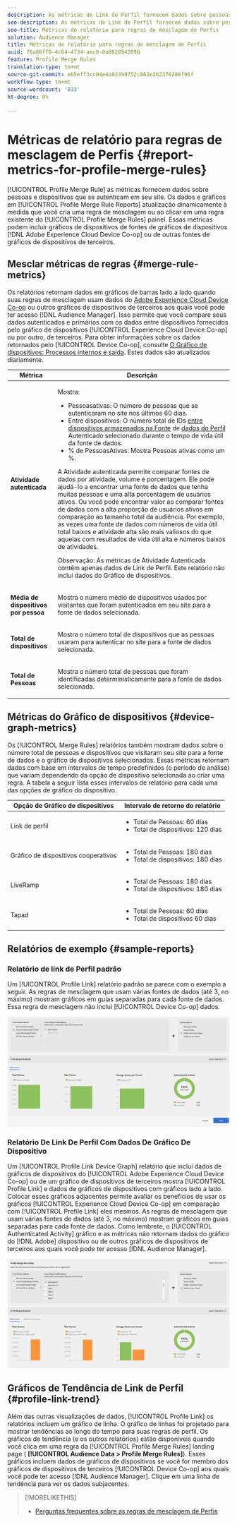 ```yaml
---
description: As métricas de Link de Perfil fornecem dados sobre pessoas e dispositivos que se autenticam em seu site. Os dados e gráficos no Link do Perfil são atualizados dinamicamente à medida que você cria regras de mesclagem ou quando cla em uma regra existente no painel Regras de mesclagem de Perfis. Essas métricas podem incluir gráficos de dispositivos do Adobe Experience Cloud Device Co-op ou de outras fontes de gráficos de dispositivos de terceiros.
seo-description: As métricas de Link de Perfil fornecem dados sobre pessoas e dispositivos que se autenticam em seu site. Os dados e gráficos no Link do Perfil são atualizados dinamicamente à medida que você cria regras de mesclagem ou quando cla em uma regra existente no painel Regras de mesclagem de Perfis. Essas métricas podem incluir gráficos de dispositivos do Adobe Experience Cloud Device Co-op ou de outras fontes de gráficos de dispositivos de terceiros.
seo-title: Métricas de relatório para regras de mesclagem de Perfis
solution: Audience Manager
title: Métricas de relatório para regras de mesclagem de Perfis
uuid: 76a86ff0-4c64-4734-aec0-0a8828942096
feature: Profile Merge Rules
translation-type: tm+mt
source-git-commit: e05eff3cc04e4a82399752c862e2b2370286f96f
workflow-type: tm+mt
source-wordcount: '833'
ht-degree: 0%

---
```



# Métricas de relatório para regras de mesclagem de Perfis {#report-metrics-for-profile-merge-rules}

[!UICONTROL Profile Merge Rule] as métricas fornecem dados sobre pessoas e dispositivos que se autenticam em seu site. Os dados e gráficos em [!UICONTROL Profile Merge Rule Reports] atualização dinamicamente à medida que você cria uma regra de mesclagem ou ao clicar em uma regra existente do [!UICONTROL Profile Merge Rules] painel. Essas métricas podem incluir gráficos de dispositivos de fontes de gráficos de dispositivos [!DNL Adobe Experience Cloud Device Co-op] ou de outras fontes de gráficos de dispositivos de terceiros.

## Mesclar métricas de regras {#merge-rule-metrics}

Os relatórios retornam dados em gráficos de barras lado a lado quando suas regras de mesclagem usam dados do [Adobe Experience Cloud Device Co-op](https://docs.adobe.com/content/help/en/device-co-op/using/about/overview.html) ou outros gráficos de dispositivos de terceiros aos quais você pode ter acesso [!DNL Audience Manager]. Isso permite que você compare seus dados autenticados e primários com os dados entre dispositivos fornecidos pelo gráfico de dispositivos [!UICONTROL Experience Cloud Device Co-op] ou por outro, de terceiros. Para obter informações sobre os dados retornados pelo [!UICONTROL Device Co-op], consulte [O Gráfico de dispositivos: Processos internos e saída](https://docs.adobe.com/content/help/en/device-co-op/using/device-graph/device-graph-overview.html). Estes dados são atualizados diariamente.

<table id="table_A7FB2F9804F84AC8A6DD05C0E6EE7555"> 
 <thead> 
  <tr> 
   <th colname="col1" class="entry"> Métrica </th> 
   <th colname="col2" class="entry"> Descrição </th> 
  </tr> 
 </thead>
 <tbody> 
  <tr> 
   <td colname="col1"> <p> <b><span class="wintitle"> Atividade autenticada</span></b> </p> </td> 
   <td colname="col2"> <p>Mostra: </p> 
    <ul id="ul_7F7373919A4A49028EF4BF7B28D9F8E9"> 
     <li id="li_FE2F93C496D64ED8928B3E522C9585EA"> <span class="wintitle"> Pessoas</span>ativas: O número de pessoas que se autenticaram no site nos últimos 60 dias. </li> 
     <li id="li_60CFD26EE68B442683C0ED5FED1A79C8"> <span class="wintitle"> Entre dispositivos</span>: O número total de IDs <a href="merge-rules-start.md#create-data-source"> entre dispositivos armazenados na Fonte</a> de <a href="https://docs.adobe.com/content/help/en/audience-manager/user-guide/features/data-sources/manage-datasources.html"> dados do Perfil</a> <a href="merge-rule-definitions.md"></a> Autenticado selecionado durante o tempo de vida útil da fonte de dados. </li> 
     <li id="li_F2F07B6A326C4A18B79A0CF2C47D9677"> <span class="wintitle"> % de Pessoas</span>Ativas: Mostra Pessoas <span class="wintitle"></span> ativas como um %. </li> 
    </ul> <p> <span class="wintitle"> A Atividade</span> autenticada permite comparar fontes de dados por atividade, volume e porcentagem. Ele pode ajudá-lo a encontrar uma fonte de dados que tenha muitas pessoas e uma alta porcentagem de usuários ativos. Ou você pode encontrar valor ao comparar fontes de dados com a alta proporção de usuários ativos em comparação ao tamanho total da audiência. Por exemplo, às vezes uma fonte de dados com números de vida útil total baixos e atividade alta são mais valiosos do que aquelas com resultados de vida útil alta e números baixos de atividades. </p> <p> <p>Observação: As métricas de Atividade <span class="wintitle"> Autenticada contêm apenas dados de Link</span> de <span class="wintitle"></span> Perfil. Este relatório não inclui <span class="wintitle"> dados do Gráfico</span> de dispositivos. </p> </p> </td> 
  </tr> 
  <tr> 
   <td colname="col1"> <p> <b><span class="wintitle"> Média de dispositivos por pessoa</span></b> </p> </td> 
   <td colname="col2"> <p> Mostra o número médio de dispositivos usados por visitantes que foram autenticados em seu site para a fonte de dados selecionada. </p> </td> 
  </tr> 
  <tr> 
   <td colname="col1"> <p> <b><span class="wintitle"> Total de dispositivos</span></b> </p> </td> 
   <td colname="col2"> <p>Mostra o número total de dispositivos que as pessoas usaram para autenticar no site para a fonte de dados selecionada. </p> </td> 
  </tr> 
  <tr> 
   <td colname="col1"> <p> <b><span class="wintitle"> Total de Pessoas</span></b> </p> </td> 
   <td colname="col2"> <p>Mostra o número total de pessoas que foram identificadas deterministicamente para a fonte de dados selecionada. </p> </td> 
  </tr> 
 </tbody> 
</table>

## Métricas do Gráfico de dispositivos {#device-graph-metrics}

Os [!UICONTROL Merge Rules] relatórios também mostram dados sobre o número total de pessoas e dispositivos que visitaram seu site para a fonte de dados e o gráfico de dispositivos selecionados. Essas métricas retornam dados com base em intervalos de tempo predefinidos (o período de análise) que variam dependendo da opção de dispositivo selecionada ao criar uma regra. A tabela a seguir lista esses intervalos de relatório para cada uma das opções de gráfico do dispositivo.

<table id="table_038983EBC71F4A55BBCA99212AC5DEE6"> 
 <thead> 
  <tr> 
   <th colname="col1" class="entry"> Opção de Gráfico de dispositivos </th> 
   <th colname="col2" class="entry"> Intervalo de retorno do relatório </th> 
  </tr>
 </thead>
 <tbody> 
  <tr> 
   <td colname="col1"> <p><span class="wintitle"> Link de perfil</span> </p> </td> 
   <td colname="col2"> <p> 
     <ul id="ul_B2FF2341573840549FFB96579F537082"> 
      <li id="li_B37323C2F2434F41B407500AC5C15447">Total de Pessoas: 60 dias </li> 
      <li id="li_08D911224A60418BBB3CFB4E70CE73D4">Total de dispositivos: 120 dias </li> 
     </ul> </p> </td> 
  </tr> 
  <tr> 
   <td colname="col1"> <p><span class="wintitle"> Gráfico de dispositivos cooperativos</span> </p> </td> 
   <td colname="col2"> <p> 
     <ul id="ul_64AD1DD89DF64703B70B973A463BA020"> 
      <li id="li_D7D3A3871F434CBFA71BE8929EB41648">Total de Pessoas: 180 dias </li> 
      <li id="li_125D387986B2463EB310203CE5857EDA">Total de dispositivos: 180 dias </li> 
     </ul> </p> </td> 
  </tr> 
  <tr> 
   <td colname="col1"> <p><span class="wintitle"> LiveRamp</span> </p> </td> 
   <td colname="col2"> <p> 
     <ul id="ul_2772F3AD7E1440789B635794ECDE8DFB"> 
      <li id="li_1432363829D64615B1D349A3722D6268">Total de Pessoas: 180 dias </li> 
      <li id="li_D5C0E3CE92524B54BBD36C73A326292B">Total de dispositivos: 180 dias </li> 
     </ul> </p> </td> 
  </tr> 
  <tr> 
   <td colname="col1"> <p><span class="wintitle"> Tapad</span> </p> </td> 
   <td colname="col2"> <p> 
     <ul id="ul_274529DB58E6442E95C6AD89BECB1362"> 
      <li id="li_67102211A72A4E47AACFE5E369793C17">Total de Pessoas: 60 dias </li> 
      <li id="li_3E8F3DA6A7B5487895A626674DA363A5">Total de dispositivos 60 dias </li> 
     </ul> </p> </td> 
  </tr> 
 </tbody> 
</table>

## Relatórios de exemplo {#sample-reports}

### Relatório de link de Perfil padrão

Um [!UICONTROL Profile Link] relatório padrão se parece com o exemplo a seguir. As regras de mesclagem que usam várias fontes de dados (até 3, no máximo) mostram gráficos em guias separadas para cada fonte de dados. Essa regra de mesclagem não inclui [!UICONTROL Device Co-op] dados.

![](assets/profile-link-metrics.png)

### Relatório De Link De Perfil Com Dados De Gráfico De Dispositivo

Um [!UICONTROL Profile Link Device Graph] relatório que inclui dados de gráficos de dispositivos do [!UICONTROL Adobe Experience Cloud Device Co-op] ou de um gráfico de dispositivos de terceiros mostra [!UICONTROL Profile Link] e dados de gráficos de dispositivos com gráficos lado a lado. Colocar esses gráficos adjacentes permite avaliar os benefícios de usar os gráficos [!UICONTROL Experience Cloud Device Co-op] em comparação com [!UICONTROL Profile Link] eles mesmos. As regras de mesclagem que usam várias fontes de dados (até 3, no máximo) mostram gráficos em guias separadas para cada fonte de dados. Como lembrete, o [!UICONTROL Authenticated Activity] gráfico e as métricas não retornam dados do gráfico do [!DNL Adobe] dispositivo ou de outros gráficos de dispositivos de terceiros aos quais você pode ter acesso [!DNL Audience Manager].

![](assets/profile-link-graph.png)

## Gráficos de Tendência de Link de Perfil {#profile-link-trend}

Além das outras visualizações de dados, [!UICONTROL Profile Link] os relatórios incluem um gráfico de linha. O gráfico de linhas foi projetado para mostrar tendências ao longo do tempo para suas regras de perfil. Os gráficos de tendência (e os outros relatórios) estão disponíveis quando você clica em uma regra da [!UICONTROL Profile Merge Rules] landing page ( **[!UICONTROL Audience Data > Profile Merge Rules]**). Esses gráficos incluem dados de gráficos de dispositivos se você for membro dos gráficos de dispositivos de terceiros [!UICONTROL Device Co-op] aos quais você pode ter acesso [!DNL Audience Manager]. Clique em uma linha de tendência para ver os dados subjacentes.

>[!MORELIKETHIS]
>
>* [Perguntas frequentes sobre as regras de mesclagem de Perfis](../../faq/faq-profile-merge.md)

